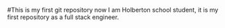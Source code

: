 #This is my first git repository
now I am Holberton school student, it is my first repository as a full stack engineer.